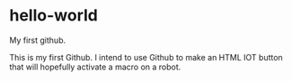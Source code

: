 # hello-world
My first github.

This is my first Github. I intend to use Github to make an HTML IOT button that
will hopefully activate a macro on a robot.


